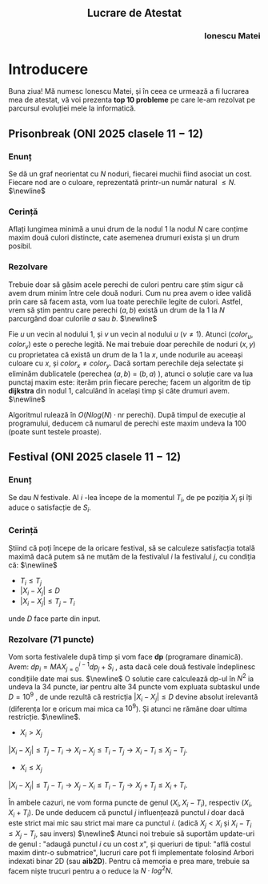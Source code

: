 <h2 style="text-align:center;">Lucrare de Atestat</h2>
<h3 style="text-align:right;"> Ionescu Matei </h3>

# Introducere

Buna ziua! Mă numesc Ionescu Matei, și în ceea ce urmează a fi lucrarea mea de atestat, vă voi prezenta **top 10 probleme** pe care le-am rezolvat pe parcursul evoluției mele la informatică.

## Prisonbreak (ONI $2025$ clasele $11-12$)

### Enunț
Se dă un graf neorientat cu $N$ noduri, fiecarei muchii fiind asociat un cost. Fiecare nod are o culoare, reprezentată printr-un număr natural $\leq N$. $\newline$

### Cerință
Aflați lungimea minimă a unui drum de la nodul $1$ la nodul $N$ care conțime maxim două culori distincte, cate asemenea drumuri exista și un drum posibil.

### Rezolvare

Trebuie doar să găsim acele perechi de culori pentru care știm sigur că avem drum minim între cele două noduri. Cum nu prea avem o idee validă prin care să facem asta, vom lua toate perechile legite de culori. Astfel, vrem să știm pentru care perechi $(a,b)$ există un drum de la $1$ la $N$ parcurgând doar culorile $a$ sau $b$. $\newline$

Fie $u$ un vecin al nodului $1$, și $v$ un vecin al nodului $u$ ($v \neq 1$). Atunci $(color_u, color_v)$ este o pereche legită. Ne mai trebuie doar perechile de noduri $(x,y)$ cu proprietatea că există un drum de la $1$ la $x$, unde nodurile au aceeași culoare cu $x$,  și $color_x \neq color_y$. Dacă sortam perechile deja selectate și eliminăm dublicatele (perechea $(a,b)$ = $(b,a)$ ), atunci o soluție care va lua punctaj maxim este: iterăm prin fiecare pereche; facem un algoritm de tip **dijkstra** din nodul $1$, calculând în același timp și câte drumuri avem. $\newline$

Algoritmul rulează în $O(N log(N) \cdot \text{nr perechi})$. După timpul de execuție al programului, deducem că numarul de perechi este maxim undeva la $100$ (poate sunt testele proaste).

## Festival (ONI $2025$ clasele $11-12$)

### Enunț

Se dau $N$ festivale. Al $i$ -lea începe de la momentul $T_i$, de pe poziția $X_i$ și îți aduce o satisfacție de $S_i$. 

### Cerință

Știind că poți începe de la oricare festival, să se calculeze satisfacția totală maximă dacă putem să ne mutăm de la festivalul $i$ la festivalul $j$, cu condiția că: $\newline$
* $T_i \leq T_j$
* $|X_i - X_j| \leq D$
* $|X_i - X_j| \leq T_j - T_i$

unde $D$ face parte din input.

### Rezolvare ($71$ puncte)

Vom sorta festivalele după timp și vom face **dp** (programare dinamică). Avem: $dp_i = \displaystyle MAX_{j = 0}^{i-1} dp_j + S_i$ , asta dacă cele două festivale îndeplinesc condițiile date mai sus. $\newline$
O solutie care calculează dp-ul în $N^2$ ia undeva la $34$ puncte, iar pentru alte $34$ puncte vom expluata subtaskul unde $D = 10^9$ , de unde rezultă că restricția $|X_i - X_j| \leq D$ devine absolut irelevantă (diferența lor e oricum mai mica ca $10^9$). Și atunci ne rămâne doar ultima restricție. $\newline$.
* $X_i > X_j$

$|X_i - X_j| \leq T_j - T_i \rightarrow X_i - X_j \leq T_i - T_j \rightarrow X_i - T_i \leq X_j - T_j$.

*  $X_i \leq  X_j$

$|X_i - X_j| \leq T_j - T_i \rightarrow X_j - X_i \leq T_i - T_j \rightarrow X_j +  T_j \leq X_i + T_i$.

În ambele cazuri, ne vom forma puncte de genul $(X_i, X_i - T_i)$, respectiv $(X_i, X_i + T_i)$. De unde deducem că punctul $j$ influențează punctul $i$ doar dacă este strict mai mic sau strict mai mare ca punctul $i$. (adică $X_j < X_i$ și $X_i - T_i \leq X_j - T_j$, sau invers) $\newline$
Atunci noi trebuie să suportăm update-uri de genul : "adaugă punctul $i$ cu un cost $x$", și queriuri de tipul: "află costul maxim dintr-o submatrice", lucruri care pot fi implementate folosind Arbori indexati binar 2D (sau **aib2D**). Pentru că memoria e prea mare, trebuie sa facem niște trucuri pentru a o reduce la $N \cdot log^2 N$.


